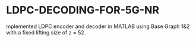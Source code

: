 # LDPC-DECODING-FOR-5G-NR
mplemented LDPC encoder and decoder in MATLAB using Base Graph 1&amp;2 with a fixed lifting size of z = 52.
